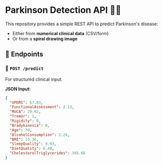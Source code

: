 # Parkinson Detection API 🧠🔬

This repository provides a simple REST API to predict Parkinson's disease:
- Either from **numerical clinical data** (CSV/form)
- Or from a **spiral drawing image**

## 🚀 Endpoints

### 🔹 `POST /predict`
For structured clinical input.

**JSON Input:**
```json
{
  "UPDRS": 67.83,
  "FunctionalAssessment": 2.13,
  "MoCA": 29.92,
  "Tremor": 1,
  "Rigidity": 0,
  "Bradykinesia": 0,
  "Age": 70,
  "AlcoholConsumption": 2.24,
  "BMI": 15.36,
  "SleepQuality": 9.93,
  "DietQuality": 6.49,
  "CholesterolTriglycerides": 395.66
}
